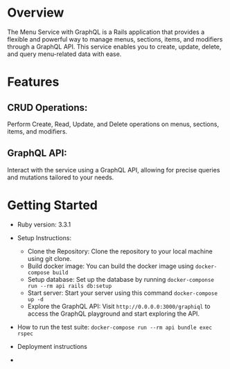 # Overview
The Menu Service with GraphQL is a Rails application that provides a flexible and powerful way to manage menus, sections, items, and modifiers through a GraphQL API. This service enables you to create, update, delete, and query menu-related data with ease.

# Features

## CRUD Operations: 
Perform Create, Read, Update, and Delete operations on menus, sections, items, and modifiers.

## GraphQL API:
Interact with the service using a GraphQL API, allowing for precise queries and mutations tailored to your needs.


# Getting Started
* Ruby version: 3.3.1

* Setup Instructions:
  * Clone the Repository: Clone the repository to your local machine using git clone.
  * Build docker image: You can build the docker image using `docker-compose build`
  * Setup database: Set up the database by running `docker-componse run --rm api rails db:setup`
  * Start server: Start your server using this command `docker-compose up -d`
  * Explore the GraphQL API: Visit `http://0.0.0.0:3000/graphiql` to access the GraphQL playground and start exploring the API.

* How to run the test suite: `docker-compose run --rm api bundle exec rspec`

* Deployment instructions

* 
